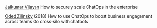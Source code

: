 
[Jaikumar Vijayan](https://techbeacon.com/how-securely-scale-chatops-enterprise)
How to securely scale ChatOps in the enterprise

[Oded Zilinsky](https://techbeacon.com/how-use-chatops-boost-business-engagement-across-teams)
(2018) How to use ChatOps to boost business engagement across teams
Go cross-silo with chatbots
